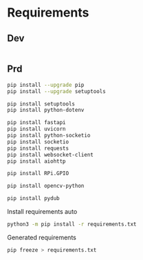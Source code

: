 # Requirements

## Dev

```bash

```

## Prd

```bash
pip install --upgrade pip
pip install --upgrade setuptools

pip install setuptools
pip install python-dotenv

pip install fastapi
pip install uvicorn
pip install python-socketio
pip install socketio
pip install requests
pip install websocket-client
pip install aiohttp

pip install RPi.GPIO

pip install opencv-python

pip install pydub
```


Install requirements auto

```bash
python3 -m pip install -r requirements.txt
```

Generated requirements

```bash
pip freeze > requirements.txt
```